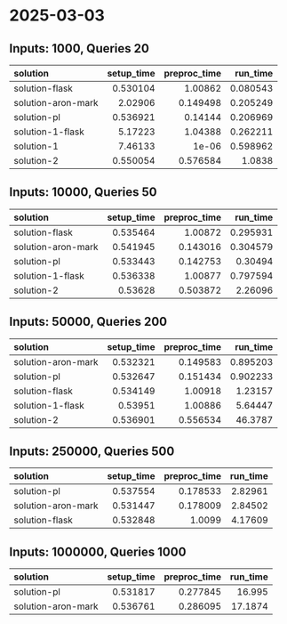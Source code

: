 # 2025-03-03

## Inputs: 1000, Queries 20

| solution           |   setup_time |   preproc_time |   run_time |
|:-------------------|-------------:|---------------:|-----------:|
| solution-flask     |     0.530104 |       1.00862  |   0.080543 |
| solution-aron-mark |     2.02906  |       0.149498 |   0.205249 |
| solution-pl        |     0.536921 |       0.14144  |   0.206969 |
| solution-1-flask   |     5.17223  |       1.04388  |   0.262211 |
| solution-1         |     7.46133  |       1e-06    |   0.598962 |
| solution-2         |     0.550054 |       0.576584 |   1.0838   |

## Inputs: 10000, Queries 50

| solution           |   setup_time |   preproc_time |   run_time |
|:-------------------|-------------:|---------------:|-----------:|
| solution-flask     |     0.535464 |       1.00872  |   0.295931 |
| solution-aron-mark |     0.541945 |       0.143016 |   0.304579 |
| solution-pl        |     0.533443 |       0.142753 |   0.30494  |
| solution-1-flask   |     0.536338 |       1.00877  |   0.797594 |
| solution-2         |     0.53628  |       0.503872 |   2.26096  |

## Inputs: 50000, Queries 200

| solution           |   setup_time |   preproc_time |   run_time |
|:-------------------|-------------:|---------------:|-----------:|
| solution-aron-mark |     0.532321 |       0.149583 |   0.895203 |
| solution-pl        |     0.532647 |       0.151434 |   0.902233 |
| solution-flask     |     0.534149 |       1.00918  |   1.23157  |
| solution-1-flask   |     0.53951  |       1.00886  |   5.64447  |
| solution-2         |     0.536901 |       0.556534 |  46.3787   |

## Inputs: 250000, Queries 500

| solution           |   setup_time |   preproc_time |   run_time |
|:-------------------|-------------:|---------------:|-----------:|
| solution-pl        |     0.537554 |       0.178533 |    2.82961 |
| solution-aron-mark |     0.531447 |       0.178009 |    2.84502 |
| solution-flask     |     0.532848 |       1.0099   |    4.17609 |

## Inputs: 1000000, Queries 1000

| solution           |   setup_time |   preproc_time |   run_time |
|:-------------------|-------------:|---------------:|-----------:|
| solution-pl        |     0.531817 |       0.277845 |    16.995  |
| solution-aron-mark |     0.536761 |       0.286095 |    17.1874 |